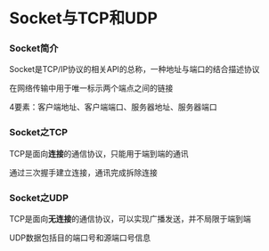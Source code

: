 # Socket与TCP和UDP

### Socket简介

Socket是TCP/IP协议的相关API的总称，一种地址与端口的结合描述协议

在网络传输中用于唯一标示两个端点之间的链接

4要素：客户端地址、客户端端口、服务器地址、服务器端口

### Socket之TCP

TCP是面向**连接**的通信协议，只能用于端到端的通讯

通过三次握手建立连接，通讯完成拆除连接

### Socket之UDP

TCP是面向**无连接**的通信协议，可以实现广播发送，并不局限于端到端

UDP数据包括目的端口号和源端口号信息

